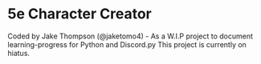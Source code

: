# 5e Character Creator
Coded by Jake Thompson (@jaketomo4) - As a W.I.P project to document learning-progress for Python and Discord.py
This project is currently on hiatus.
